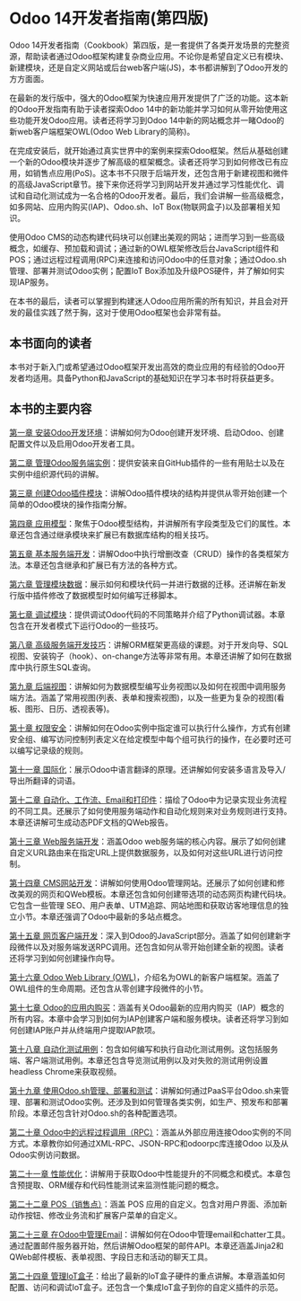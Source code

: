 # Odoo 14开发者指南(第四版)

Odoo 14开发者指南（Cookbook）第四版，是一套提供了各类开发场景的完整资源，帮助读者通过Odoo框架构建复杂商业应用。不论你是希望自定义已有模块、新建模块，还是自定义网站或后台web客户端(JS)，本书都讲解到了Odoo开发的方方面面。

在最新的发行版中，强大的Odoo框架为快速应用开发提供了广泛的功能。这本新的Odoo开发指南有助于读者探索Odoo 14中的新功能并学习如何从零开始使用这些功能开发Odoo应用。读者还将学习到Odoo 14中新的网站概念并一睹Odoo的新web客户端框架OWL(Odoo Web Library的简称)。

在完成安装后，就开始通过真实世界中的案例来探索Odoo框架。然后从基础创建一个新的Odoo模块并逐步了解高级的框架概念。读者还将学习到如何修改已有应用，如销售点应用(PoS)。这本书不只限于后端开发，还包含用于新建视图和微件的高级JavaScript章节。接下来你还将学习到网站开发并通过学习性能优化、调试和自动化测试成为一名合格的Odoo开发者。最后，我们会讲解一些高级概念，如多网站、应用内购买(IAP)、Odoo.sh、IoT Box(物联网盒子)以及部署相关知识。

使用Odoo CMS的动态构建代码块可以创建出美观的网站；进而学习到一些高级概念，如缓存、预加载和调试；通过新的OWL框架修改后台JavaScript组件和POS；通过远程过程调用(RPC)来连接和访问Odoo中的任意对象；通过Odoo.sh管理、部署并测试Odoo实例；配置IoT Box添加及升级POS硬件，并了解如何实现IAP服务。

在本书的最后，读者可以掌握到构建迷人Odoo应用所需的所有知识，并且会对开发的最佳实践了然于胸，这对于使用Odoo框架也会非常有益。

## 本书面向的读者

本书对于新入门或希望通过Odoo框架开发出高效的商业应用的有经验的Odoo开发者均适用。具备Python和JavaScript的基础知识在学习本书时将获益更多。

## 本书的主要内容

[第一章 安装Odoo开发环境](1.md)：讲解如何为Odoo创建开发环境、启动Odoo、创建配置文件以及启用Odoo开发者工具。

[第二章 管理Odoo服务端实例](2.md)：提供安装来自GitHub插件的一些有用贴士以及在实例中组织源代码的讲解。

[第三章 创建Odoo插件模块](3.md)：讲解Odoo插件模块的结构并提供从零开始创建一个简单的Odoo模块的操作指南分解。

[第四章 应用模型](4.md)：聚焦于Odoo模型结构，并讲解所有字段类型及它们的属性。本章还包含通过继承模块来扩展已有数据库结构的相关技巧。

[第五章 基本服务端开发](5.md)：讲解Odoo中执行增删改查（CRUD）操作的各类框架方法。本章还包含继承和扩展已有方法的各种方式。

[第六章 管理模块数据](6.md)：展示如何和模块代码一并进行数据的迁移。还讲解在新发行版中插件修改了数据模型时如何编写迁移脚本。

[第七章 调试模块](7.md)：提供调试Odoo代码的不同策略并介绍了Python调试器。本章包含在开发者模式下运行Odoo的一些技巧。

[第八章 高级服务端开发技巧](8.md)：讲解ORM框架更高级的课题。对于开发向导、SQL视图、安装钩子（hook）、on-change方法等非常有用。本章还讲解了如何在数据库中执行原生SQL查询。

[第九章 后端视图](9.md)：讲解如何为数据模型编写业务视图以及如何在视图中调用服务端方法。涵盖了常用视图(列表、表单和搜索视图)，以及一些更为复杂的视图(看板、图形、日历、透视表等)。

[第十章 权限安全](10.md)：讲解如何在Odoo实例中指定谁可以执行什么操作，方式有创建安全组、编写访问控制列表定义在给定模型中每个组可执行的操作，在必要时还可以编写记录级的规则。

[第十一章 国际化](11.md)：展示Odoo中语言翻译的原理。还讲解如何安装多语言及导入/导出所翻译的词语。

[第十二章 自动化、工作流、Email和打印件](12.md)：描绘了Odoo中为记录实现业务流程的不同工具。还展示了如何使用服务端动作和自动化规则来对业务规则进行支持。本章还讲解可生成动态PDF文档的QWeb报告。

[第十三章 Web服务端开发](13.md)：涵盖Odoo web服务端的核心内容。展示了如何创建自定义URL路由来在指定URL上提供数据服务，以及如何对这些URL进行访问控制。

[第十四章 CMS网站开发](14.md)：讲解如何使用Odoo管理网站。还展示了如何创建和修改美观的网页和QWeb模板。本章还包含如何创建带选项的动态网页构建代码块。它包含一些管理 SEO、用户表单、UTM追踪、网站地图和获取访客地理信息的独立小节。本章还强调了Odoo中最新的多站点概念。

[第十五章 网页客户端开发](15.md)：深入到Odoo的JavaScript部分。涵盖了如何创建新字段微件以及对服务端发送RPC调用。还包含如何从零开始创建全新的视图。读者还将学习到如何创建操作向导。

[第十六章 Odoo Web Library (OWL)](16.md)，介绍名为OWL的新客户端框架。涵盖了OWL组件的生命周期。还包含从零创建字段微件的小节。

[第十七章 Odoo的应用内购买](di-shi-qi-zhang-odoo-de-ying-yong-nei-gou-mai.md)：涵盖有关Odoo最新的应用内购买（IAP）概念的所有内容。本章中会学习到如何为IAP创建客户端和服务模块。读者还将学习到如何创建IAP账户并从终端用户提取IAP款项。

[第十八章 自动化测试用例](di-shi-ba-zhang-zi-dong-hua-ce-shi-yong-li.md)：包含如何编写和执行自动化测试用例。这包括服务端、客户端测试用例。本章还包含导览测试用例以及对失败的测试用例设置headless Chrome来获取视频。

[第十九章 使用Odoo.sh管理、部署和测试](di-shi-jiu-zhang-shi-yong-odoo.sh-guan-li-bu-shu-he-ce-shi.md)：讲解如何通过PaaS平台Odoo.sh来管理、部署和测试Odoo实例。还涉及到如何管理各类实例，如生产、预发布和部署阶段。本章还包含针对Odoo.sh的各种配置选项。

[第二十章 Odoo中的远程过程调用（RPC）](20.md)：涵盖从外部应用连接Odoo实例的不同方式。本章教你如何通过XML-RPC、JSON-RPC和odoorpc库连接Odoo 以及从Odoo实例访问数据。

[第二十一章 性能优化](21.md)：讲解用于获取Odoo中性能提升的不同概念和模式。本章包含预提取、ORM缓存和代码性能测试来监测性能问题的概念。

[第二十二章 POS（销售点）](di-er-shi-er-zhang-pos-xiao-shou-dian.md)：涵盖 POS 应用的自定义。包含对用户界面、添加新动作按钮、修改业务流和扩展客户菜单的自定义。

[第二十三章 在Odoo中管理Email](23.md)：讲解如何在Odoo中管理email和chatter工具。通过配置邮件服务器开始，然后讲解Odoo框架的邮件API。本章还涵盖Jinja2和QWeb邮件模板、表单视图、字段日志和活动的聊天工具。

[第二十四章 管理IoT盒子](di-er-shi-si-zhang-guan-li-iot-he-zi.md)：给出了最新的IoT盒子硬件的重点讲解。本章涵盖如何配置、访问和调试IoT盒子。还包含一个集成IoT盒子到你的自定义插件的示范。
